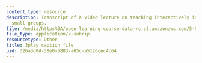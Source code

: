 ```yaml
---
content_type: resource
description: Transcript of a video lecture on teaching interactively in large and
  small groups.
file: /media/https%3A/open-learning-course-data-rc.s3.amazonaws.com/5-95j-teaching-college-level-science-and-engineering-spring-2009/326a3d0d38e05883a65ca5126cec4c64_5uTd3WzQulo.vtt
file_type: application/x-subrip
resourcetype: Other
title: 3play caption file
uid: 326a3d0d-38e0-5883-a65c-a5126cec4c64
---
```

